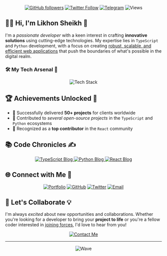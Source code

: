 <p align="center">
  <a href="https://github.com/likhonsheikhorg"><img src="https://img.shields.io/github/followers/likhonsheikhorg?style=for-the-badge&logo=github" alt="GitHub followers" /></a>
  <a href="https://twitter.com/likhondotxyz"><img src="https://img.shields.io/twitter/follow/likhondotxyz?style=for-the-badge&logo=x" alt="Twitter Follow" /></a>
  <a href="https://t.me/likhondotxyz"><img src="https://img.shields.io/badge/Telegram-2CA5E0?style=for-the-badge&logo=telegram" alt="Telegram" /></a>
  <img src="https://komarev.com/ghpvc/?username=likhonsheikhorg&color=blueviolet&style=for-the-badge" alt="Views" />
</p>

<h2>👨‍💻 <strong>Hi, I'm Likhon Sheikh</strong> 👋</h2>

<p>I'm a <em>passionate developer</em> with a keen interest in crafting <strong>innovative solutions</strong> using cutting-edge technologies. My expertise lies in <code>TypeScript</code> and <code>Python</code> development, with a focus on creating <u>robust, scalable, and efficient web applications</u> that push the boundaries of what's possible in the digital realm.</p>

<h3>🛠️ <strong>My Tech Arsenal</strong> 💪</h3>

<p align="center">
  <img src="https://skillicons.dev/icons?i=ts,py,js,react,nodejs,express,mongodb,postgres&theme=dark" alt="Tech Stack" />
</p>

<h2>🏆 <strong>Achievements Unlocked</strong> 🎉</h2>

<ul>
  <li>🌟 Successfully delivered <strong>50+ projects</strong> for clients worldwide</li>
  <li>🚀 Contributed to <em>several open-source projects</em> in the <code>TypeScript</code> and <code>Python</code> ecosystems</li>
  <li>🏅 Recognized as a <strong>top contributor</strong> in the <code>React</code> community</li>
</ul>

<h2>📚 <strong>Code Chronicles</strong> ✍️</h2>

<p align="center">
  <a href="https://likhonsheikh.com/blog/mastering-typescript">
    <img src="https://img.shields.io/badge/Mastering%20TypeScript-Advanced%20Tips%20and%20Tricks-blue?style=for-the-badge&logo=typescript" alt="TypeScript Blog" />
  </a>
  <a href="https://likhonsheikh.com/blog/scalable-python-apps">
    <img src="https://img.shields.io/badge/Building%20Scalable%20Python%20Applications-Best%20Practices-green?style=for-the-badge&logo=python" alt="Python Blog" />
  </a>
  <a href="https://likhonsheikh.com/blog/react-performance">
    <img src="https://img.shields.io/badge/React%20Performance-Optimization%20Techniques-cyan?style=for-the-badge&logo=react" alt="React Blog" />
  </a>
</p>

<h2>🌐 <strong>Connect with Me</strong> 🤝</h2>

<p align="center">
  <a href="https://likhonsheikh.com"><img src="https://img.shields.io/badge/Portfolio-likhonsheikh.com-blue?style=for-the-badge&logo=google-chrome" alt="Portfolio" /></a>
  <a href="https://github.com/likhon-xyz"><img src="https://img.shields.io/badge/GitHub-likhon--xyz-blue?style=for-the-badge&logo=github" alt="GitHub" /></a>
  <a href="https://twitter.com/likhondotxyz"><img src="https://img.shields.io/badge/Twitter-likhondotxyz-blue?style=for-the-badge&logo=x" alt="Twitter" /></a>
  <a href="mailto:me@likhonsheikh.com"><img src="https://img.shields.io/badge/Email-me%40likhonsheikh.com-blue?style=for-the-badge&logo=gmail" alt="Email" /></a>
</p>

<h2>🚀 <strong>Let's Collaborate</strong> 💡</h2>

<p>I'm always <em>excited</em> about new opportunities and collaborations. Whether you're looking for a developer to bring your <strong>project to life</strong> or you're a fellow coder interested in <u>joining forces</u>, I'd love to hear from you!</p>

<p align="center">
  <a href="https://likhonsheikh.com/contact"><img src="https://img.shields.io/badge/Contact%20Me-Let's%20Build%20Something%20Awesome-brightgreen?style=for-the-badge" alt="Contact Me" /></a>
</p>

<hr>

<p align="center">
  <img src="https://capsule-render.vercel.app/api?type=waving&color=gradient&height=60&section=footer" alt="Wave" />
</p>
